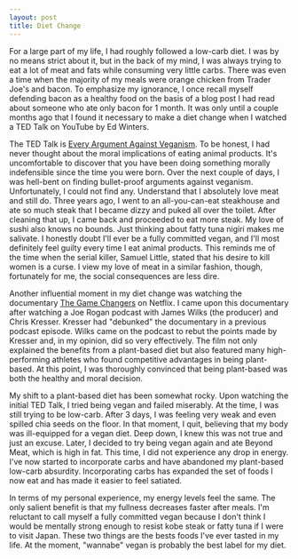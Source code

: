 ```yaml
---
layout: post
title: Diet Change
---
```


For a large part of my life, I had roughly followed a low-carb diet. I was by no means strict about it, but in the back of my mind, I was always trying to eat a lot of meat and fats while consuming very little carbs. There was even a time when the majority of my meals were orange chicken from Trader Joe's and bacon. To emphasize my ignorance, I once recall myself defending bacon as a healthy food on the basis of a blog post I had read about someone who ate only bacon for 1 month. It was only until a couple months ago that I found it necessary to make a diet change when I watched a TED Talk on YouTube by Ed Winters.

The TED Talk is [Every Argument Against Veganism](https://www.youtube.com/watch?v=byTxzzztRBU). To be honest, I had never thought about the moral implications of eating animal products. It's uncomfortable to discover that you have been doing something morally indefensible since the time you were born. Over the next couple of days, I was hell-bent on finding bullet-proof arguments against veganism. Unfortunately, I could not find any. Understand that I absolutely love meat and still do. Three years ago, I went to an all-you-can-eat steakhouse and ate so much steak that I became dizzy and puked all over the toilet. After cleaning that up, I came back and proceeded to eat more steak. My love of sushi also knows no bounds. Just thinking about fatty tuna nigiri makes me salivate. I honestly doubt I'll ever be a fully committed vegan, and I'll most definitely feel guilty every time I eat animal products. This reminds me of the time when the serial killer, Samuel Little, stated that his desire to kill women is a curse. I view my love of meat in a similar fashion, though, fortunately for me, the social consequences are less dire.

Another influential moment in my diet change was watching the documentary [The Game Changers](https://gamechangersmovie.com) on Netflix. I came upon this documentary after watching a Joe Rogan podcast with James Wilks (the producer) and Chris Kresser. Kresser had "debunked" the documentary in a previous podcast episode. Wilks came on the podcast to rebut the points made by Kresser and, in my opinion, did so very effectively. The film not only explained the benefits from a plant-based diet but also featured many high-performing athletes who found competitive advantages in being plant-based. At this point, I was thoroughly convinced that being plant-based was both the healthy and moral decision.

My shift to a plant-based diet has been somewhat rocky. Upon watching the initial TED Talk, I tried being vegan and failed miserably. At the time, I was still trying to be low-carb. After 3 days, I was feeling very weak and even spilled chia seeds on the floor. In that moment, I quit, believing that my body was ill-equipped for a vegan diet. Deep down, I knew this was not true and just an excuse. Later, I decided to try being vegan again and ate Beyond Meat, which is high in fat. This time, I did not experience any drop in energy. I've now started to incorporate carbs and have abandoned my plant-based low-carb absurdity. Incorporating carbs has expanded the set of foods I now eat and has made it easier to feel satiated.

In terms of my personal experience, my energy levels feel the same. The only salient benefit is that my fullness decreases faster after meals. I'm reluctant to call myself a fully committed vegan because I don't think I would be mentally strong enough to resist kobe steak or fatty tuna if I were to visit Japan. These two things are the bests foods I've ever tasted in my life. At the moment, "wannabe" vegan is probably the best label for my diet.
